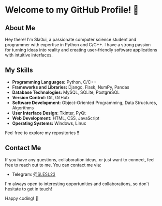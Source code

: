 # Welcome to my GitHub Profile! 👋

## About Me

Hey there! I'm Sla0ui, a passionate computer science student and programmer with expertise in Python and C/C++. I have a strong passion for turning ideas into reality and creating user-friendly software applications with intuitive interfaces. 

## My Skills

- **Programming Languages:** Python, C/C++
- **Frameworks and Libraries:** Django, Flask, NumPy, Pandas
- **Database Technologies:** MySQL, SQLite, PostgreSQL
- **Version Control:** Git, GitHub
- **Software Development:** Object-Oriented Programming, Data Structures, Algorithms
- **User Interface Design:** Tkinter, PyQt
- **Web Development:** HTML, CSS, JavaScript
- **Operating Systems:** Windows, Linux

Feel free to explore my repositories !!

## Contact Me

If you have any questions, collaboration ideas, or just want to connect, feel free to reach out to me. You can contact me via:

- Telegram: [@SLESL23](https://t.me/slesl23)

I'm always open to interesting opportunities and collaborations, so don't hesitate to get in touch!

Happy coding! 🚀
